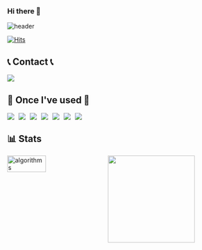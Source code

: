 ### Hi there 👋

<!--
**jhkr1/jhkr1** is a ✨ _special_ ✨ repository because its `README.md` (this file) appears on your GitHub profile.

Here are some ideas to get you started:

- 🔭 I’m currently working on ...
- 🌱 I’m currently learning ...
- 👯 I’m looking to collaborate on ...
- 🤔 I’m looking for help with ...
- 💬 Ask me about ...
- 📫 How to reach me: ...
- 😄 Pronouns: ...
- ⚡ Fun fact: ...
-->
![header](https://capsule-render.vercel.app/api?type=waving&color=timeGradient&text=Welcome%20to%20Jihun's%20GitHub%20👋&animation=twinkling&fontSize=35&fontAlignY=40&fontAlign=70&height=250)

[![Hits](https://hits.seeyoufarm.com/api/count/incr/badge.svg?url=https%3A%2F%2Fgithub.com%2Fjhkr1&count_bg=%2376CA1E&title_bg=%23555555&icon=github.svg&icon_color=%23E7E7E7&title=Github&edge_flat=false)](https://hits.seeyoufarm.com)


## 📞 Contact 📞
<a href="mailto:wlgjs0090@gmail.com">
    <img src="https://img.shields.io/badge/Gmail-EA4335?style=for-the-badge&logo=Gmail&logoColor=white">
</a>

    
## 🔨 Once I've used 🔨
<div style="display:flex; flex-wrap: wrap; gap: 10px;">
    <img src="https://img.shields.io/badge/Java-007396?style=for-the-badge&logo=Java&logoColor=white"> 
    <img src="https://img.shields.io/badge/Spring%20Boot-6DB33F?style=for-the-badge&logo=Spring%20Boot&logoColor=white"> 
    <img src="https://img.shields.io/badge/MySQL-4479A1?style=for-the-badge&logo=MySQL&logoColor=white"> 
    <img src="https://img.shields.io/badge/Linux-FCC624?style=for-the-badge&logo=Linux&logoColor=black"> 
    <img src="https://img.shields.io/badge/Amazon%20AWS-232F3E?style=for-the-badge&logo=Amazon%20AWS&logoColor=white"> 
    <img src="https://img.shields.io/badge/Python-3776AB?style=for-the-badge&logo=Python&logoColor=white"> 
    <img src="https://img.shields.io/badge/C-A8B0CC?style=for-the-badge&logo=C&logoColor=white"> 
</div>

## 📊 Stats
<div style="display: flex; flex-wrap: wrap; gap: 20px;">
    <img alt="algorithms" src="http://mazassumnida.wtf/api/generate_badge?boj=wlgjs0606" width="42%" height="100%"/>
    <img height=200 src="https://github-readme-stats.vercel.app/api/top-langs/?username=ydmins&hide=c%23,powershell,Mathematica,Ruby,Objective-C,Objective-C%2b%2b,Cuda&title_color=61dafb&text_color=ffffff&icon_color=61dafb&bg_color=20232a&langs_count=8&layout=compact&border_color=61dafb&hide_border=true&size_weight=0.5&count_weight=0.5"/>
</div>


